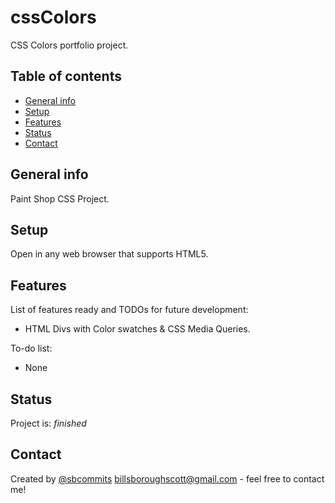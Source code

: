 # cssColors
CSS Colors portfolio project.

## Table of contents
* [General info](#general-info)
* [Setup](#setup)
* [Features](#features)
* [Status](#status)
* [Contact](#contact)

## General info
Paint Shop CSS Project.

## Setup
Open in any web browser that supports HTML5.

## Features
List of features ready and TODOs for future development:
* HTML Divs with Color swatches & CSS Media Queries.

To-do list:
* None

## Status
Project is: _finished_

## Contact
Created by [@sbcommits](https://github.com/sbcommits) billsboroughscott@gmail.com - feel free to contact me!

